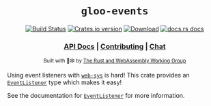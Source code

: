 <div align="center">

  <h1><code>gloo-events</code></h1>

  <p>
    <a href="https://dev.azure.com/rustwasm/gloo/_build?definitionId=6"><img src="https://img.shields.io/azure-devops/build/rustwasm/gloo/6.svg?style=flat-square" alt="Build Status" /></a>
    <a href="https://crates.io/crates/gloo-events"><img src="https://img.shields.io/crates/v/gloo-events.svg?style=flat-square" alt="Crates.io version" /></a>
    <a href="https://crates.io/crates/gloo-events"><img src="https://img.shields.io/crates/d/gloo-events.svg?style=flat-square" alt="Download" /></a>
    <a href="https://docs.rs/gloo-events"><img src="https://img.shields.io/badge/docs-latest-blue.svg?style=flat-square" alt="docs.rs docs" /></a>
  </p>

  <h3>
    <a href="https://docs.rs/gloo-events">API Docs</a>
    <span> | </span>
    <a href="https://github.com/rustwasm/gloo/blob/master/CONTRIBUTING.md">Contributing</a>
    <span> | </span>
    <a href="https://discordapp.com/channels/442252698964721669/443151097398296587">Chat</a>
  </h3>

  <sub>Built with 🦀🕸 by <a href="https://rustwasm.github.io/">The Rust and WebAssembly Working Group</a></sub>
</div>

Using event listeners with [`web-sys`](https://crates.io/crates/web-sys) is hard! This crate provides an [`EventListener`](struct.EventListener.html) type which makes it easy!

See the documentation for [`EventListener`](struct.EventListener.html) for more information.
